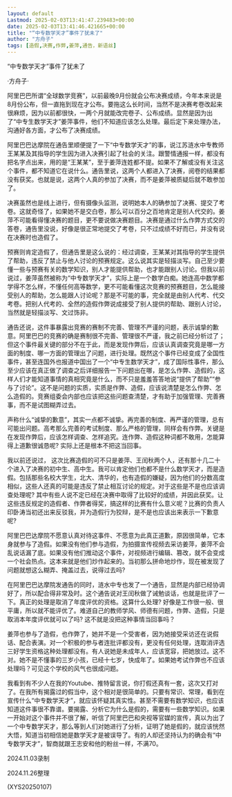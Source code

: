```yaml
---
layout: default
Lastmod: 2025-02-03T13:41:47.239483+00:00
date: 2025-02-03T13:41:46.421665+00:00
title: "“中专数学天才”事件了犹未了"
author: "方舟子"
tags: [造假,决赛,作弊,姜萍,通告，新语丝]
---
```


“中专数学天才”事件了犹未了

·方舟子·

阿里巴巴所谓“全球数学竞赛”，以前最晚9月份就会公布决赛成绩，今年本来说是8月份公布，但一直拖到现在才公布。要拖这么长时间，当然不是决赛考卷改起来很麻烦，因为以前都很快，一两个月就能改完卷子、公布成绩。显然是因为出了“中专生数学天才”姜萍事件，他们不知道应该怎么处理。最后定下来处理办法，沟通好各方面，才公布了决赛成绩。

阿里巴巴达摩院在通告里顺便提了一下“中专数学天才”的事，说江苏涟水中专教师王某某及其指导的学生因为进入决赛引起了社会的关注。跟警情通报一样，都没有把名字点出来，用的是“王某某”，至于姜萍连姓都不提。如果不了解或没有关注这个事件，都不知道它在说什么。通告里说，这两个人都进入了决赛，阅卷的结果都没有获奖。也就是说，这两个人真的参加了决赛，而不是姜萍被质疑后就不敢参加了。

决赛虽然也是线上进行，但有摄像头监测，说明她本人的确参加了决赛、提交了考卷。这就奇怪了，如果她不是交白卷，那么可以百分之百地肯定是别人代交的。姜萍不可能看得懂决赛的题目，更不要说做决赛题目。决赛是通过什么作弊方式交的答卷，通告里没说，好像是很正常地提交了考卷，只不过成绩不好而已，并没有说在决赛时也造假了。

预赛则肯定造假了，但通告里是这么说的：经过调查，王某某对其指导的学生提供了帮助，违反了禁止与他人讨论的预赛规定。这么说其实是轻描淡写。自己至少要懂一些与预赛有关的数学知识，别人才能提供帮助，也才能跟别人讨论。但我以前说过，姜萍虽然被称为“中专数学天才”，实际上是一个数学白痴。她连高中数学都学得不怎么样，不懂任何高等数学，更不可能看懂这次竞赛的预赛题目，怎么能接受别人的帮助，怎么能跟人讨论呢？那是不可能的事，完全就是由别人代考、代交考卷。把别人代考的、全然的造假作弊说成接受了别人提供的帮助、跟别人讨论，当然就是轻描淡写、文过饰非。

通告还说，这件事暴露出竞赛的赛制不完善、管理不严谨的问题，表示诚挚的歉意。阿里巴巴的竞赛的确是赛制很不完善、管理很不严谨，我之前已经分析过了；但这个事件最关键的部分不在于此，而是发现作弊后，应该认真调查究竟是哪一方面的制度、哪一方面的管理出了问题，进行处理。既然这个事件已经变成了全国性事件，甚至连国外也报道中国出了一个“中专生数学天才”，成了国际性事件，那么至少应该在真正做了调查之后详细报告一下问题出在哪，是怎么作弊、造假的，这样人们才能知道事情的真相究竟是什么，而不只是羞羞答答地说“提供了帮助”“参与了讨论”。这不是问题的实质，实质是作弊、造假，应该说清楚是怎么作弊、怎么造假的。竞赛组委会内部也应该把这些问题查清楚，才有助于加强管理、完善赛事，而不是试图糊弄过去。

声称什么“诚挚的歉意”，其实一点都不诚挚。再完善的制度、再严谨的管理，总有可能出问题。高考那么完善的考试制度、那么严格的管理，同样会有作弊。关键是在发现作弊后，应该怎样调查、怎样追究。连作弊、造假这种词都不敢用，怎能算得上道歉很诚恳呢? 实际上还是根本不把这当回事。

我以前还说过， 这次比赛造假的可不只是姜萍、王闰秋两个人，还有那十几二十个进入了决赛的初中生、高中生。我可以肯定他们也都不是什么数学天才，而是造假。包括那些名校大学生，北大、清华的，也有造假的嫌疑，因为他们的分数高度相似，这些人还真的可能是违反了禁止相互讨论的规定。对于这些是不是也应该调查处理呢? 其中有些人说不定已经在决赛中取得了比较好的成绩，并因此获奖。让这些违反规定的造假者、作弊者得奖，搞这样的比赛有什么意义呢？比赛的负责人印卧涛当初还出来反驳我，并为造假行为狡辩，是不是也应该出来表示一下歉意呢?

阿里巴巴达摩院不愿意认真对待这事件、不愿意为此真正道歉，原因很简单，它本身就参与了造假。如果没有他们参与造假，为拍摄宣传视频去采访姜萍，姜萍不会乱说话漏了底。如果没有他们推动这个事件，对视频进行编辑、篡改，就不会变成一个社会热点。这本来就是他们炒作起来的。当初那么拼命地炒作，现在被发现了问题就想这么糊弄、掩盖过去，说得过去吗?

在阿里巴巴达摩院发通告的同时，涟水中专也发了一个通告，显然是内部已经协调好了，所以配合得非常及时。这个通告说对王闰秋做了诫勉谈话，也就是批评了一下。真正的处理是取消了年度评优的资格。这算什么处理? 好像是工作很一般、很平庸，所以就不能评优了。难道自己的教师学风、师德有问题，作弊、造假，只是取消本年度评优就可以了吗? 这不就是没把这种事情当回事吗？

姜萍也参与了造假，也作弊了，她并不是一个受害者，因为她接受采访还在说假话、配合表演。对一个积极的参与者连批评都没有，更没有任何处理，连取消评选三好学生资格这种处理都没有。有人说她是未成年人，应该宽容，把她放过。这不对。她不是不懂事的三岁小孩，已经十七岁，快成年了。如果她考试作弊也不应该处理吗？可见这个学校的风气也很成问题。

我看到有不少人在我的Youtube、推特留言说，你打假还真有一套，这次又打对了。在我所有揭露过的假当中，这个相对是很简单的。只要有常识、常理，看到在宣传什么“中专数学天才”，就应该怀疑其真实性。甚至不需要有数学知识，也应该知道这件事很不靠谱。要揭露、分析它为什么是假的，需要有一些数学知识。如果一开始对这个事件并不很了解，听信了阿里巴巴和央视等官媒的宣传，真以为出了一个中专数学天才，那么等到人们对她进行了分析，证明了她是假的，就应该恍然大悟，知道当初相信她是数学天才是被误导了。有的人却还坚持认为的确会有“中专数学天才”，智商就跟王志安和他的粉丝一样，不满70。

2024.11.03录制

2024.11.26整理

(XYS20250107)

